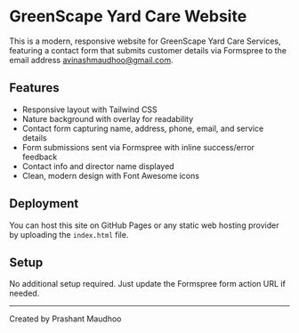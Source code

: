 # GreenScape Yard Care Website

This is a modern, responsive website for GreenScape Yard Care Services, featuring a contact form that submits customer details via Formspree to the email address avinashmaudhoo@gmail.com.

## Features

- Responsive layout with Tailwind CSS
- Nature background with overlay for readability
- Contact form capturing name, address, phone, email, and service details
- Form submissions sent via Formspree with inline success/error feedback
- Contact info and director name displayed
- Clean, modern design with Font Awesome icons

## Deployment

You can host this site on GitHub Pages or any static web hosting provider by uploading the `index.html` file.

## Setup

No additional setup required. Just update the Formspree form action URL if needed.

---

Created by Prashant Maudhoo
